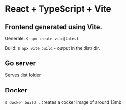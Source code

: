 # React + TypeScript + Vite

## Frontend generated using Vite.

Generate: `$ npm create vite@latest`

Build: `$ npx vite build` - output in the dist/ dir.

## Go server

Serves dist folder 

## Docker
`$ docker build .` creates a docker image of around 13mb


